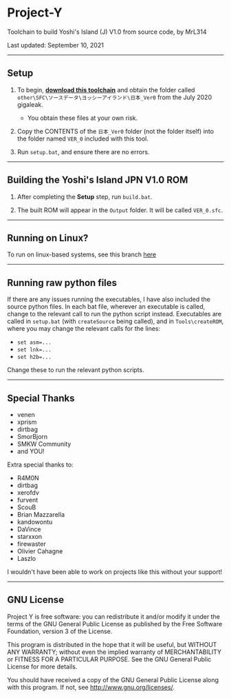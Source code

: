 # Project-Y
Toolchain to build Yoshi's Island (J) V1.0 from source code, by MrL314

Last updated: September 10, 2021

---

## Setup

1. To begin, **[download this toolchain](https://github.com/MrL314/Project-Y/archive/refs/heads/main.zip)** and obtain the folder called `other\SFC\ソースデータ\ヨッシーアイランド\日本_Ver0` from the July 2020 gigaleak.
	* You obtain these files at your own risk.
2. Copy the CONTENTS of the `日本_Ver0` folder (not the folder itself) into the folder named `VER_0` included with this tool.

3. Run `setup.bat`, and ensure there are no errors.

---
## Building the Yoshi's Island JPN V1.0 ROM

1. After completing the **Setup** step, run `build.bat`.

2. The built ROM will appear in the `Output` folder. It will be called `VER_0.sfc`.

---
## Running on Linux?
To run on linux-based systems, see this branch [here](https://github.com/MrL314/Project-Y/tree/linux)

---
## Running raw python files

If there are any issues running the executables, I have also included the source python files. In each bat file, wherever an executable is called, change to the relevant call to run the python script instead. Executables are called in `setup.bat` (with `createSource` being called), and in `Tools\createROM`, where you may change the relevant calls for the lines:
- `set asm=...`
- `set lnk=...`
- `set h2b=...`

Change these to run the relevant python scripts. 


---
## Special Thanks
- venen
- xprism
- dirtbag
- SmorBjorn
- SMKW Community
- and YOU!

Extra special thanks to:
- R4M0N
- dirtbag
- xerofdv
- furvent
- ScouB
- Brian Mazzarella
- kandowontu
- DaVince
- starxxon
- firewaster
- Olivier Cahagne
- Laszlo

I wouldn't have been able to work on projects like this without your support!

---
## GNU License
Project Y is free software: you can redistribute it and/or modify
it under the terms of the GNU General Public License as published by
the Free Software Foundation, version 3 of the License.

This program is distributed in the hope that it will be useful,
but WITHOUT ANY WARRANTY; without even the implied warranty of
MERCHANTABILITY or FITNESS FOR A PARTICULAR PURPOSE.  See the
GNU General Public License for more details.

You should have received a copy of the GNU General Public License
along with this program.  If not, see <http://www.gnu.org/licenses/>.
